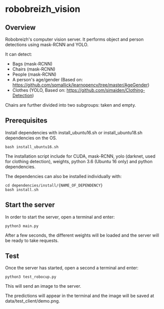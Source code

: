 # robobreizh_vision

## Overview

Robobreizh's computer vision server. It performs object and person detections using mask-RCNN and YOLO.

It can detect:

* Bags (mask-RCNN)
* Chairs (mask-RCNN)
* People (mask-RCNN)
* A person's age/gender (Based on: https://github.com/spmallick/learnopencv/tree/master/AgeGender)
* Clothes (YOLO, Based on: https://github.com/simaiden/Clothing-Detection)

Chairs are further divided into two subgroups: taken and empty.  

## Prerequisites

Install dependencies with install_ubuntu16.sh or install_ubuntu18.sh dependencies on the OS.

```buildoutcfg
bash install_ubuntu16.sh
```
The installation script include for CUDA, mask-RCNN, yolo (darknet, used for clothing detection), weights, python 3.6 (Ubuntu 16 only) and python dependencies.

The dependencies can also be installed individually with:

```buildoutcfg
cd dependencies/install/{NAME_OF_DEPENDENCY}
bash install.sh
```

## Start the server

In order to start the server, open a terminal and enter:

```buildoutcfg
python3 main.py
```

After a few seconds, the different weights will be loaded and the server will be ready to take requests.

## Test

Once the server has started, open a second a terminal and enter:

```buildoutcfg
python3 test_robocup.py
```

This will send an image to the server. 

The predictions will appear in the terminal and the image will be saved at data/test_client/demo.png.



